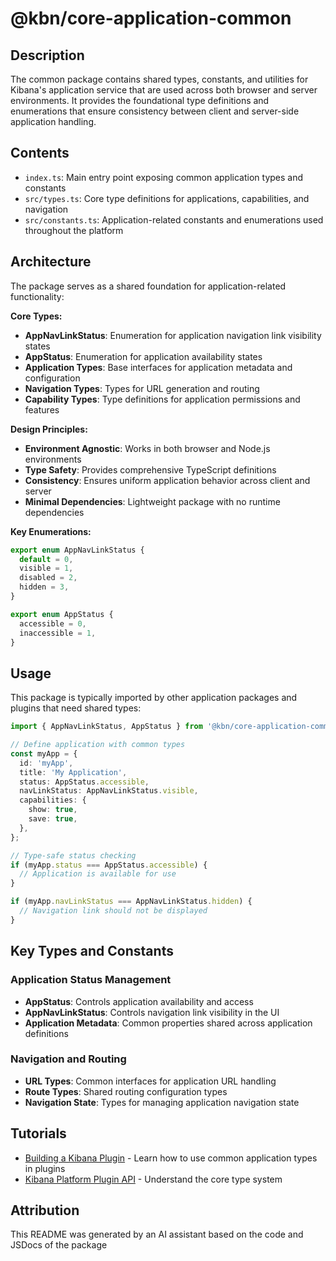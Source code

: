 # @kbn/core-application-common

## Description
The common package contains shared types, constants, and utilities for Kibana's application service that are used across both browser and server environments. It provides the foundational type definitions and enumerations that ensure consistency between client and server-side application handling.

## Contents
- `index.ts`: Main entry point exposing common application types and constants
- `src/types.ts`: Core type definitions for applications, capabilities, and navigation
- `src/constants.ts`: Application-related constants and enumerations used throughout the platform

## Architecture
The package serves as a shared foundation for application-related functionality:

**Core Types:**
- **AppNavLinkStatus**: Enumeration for application navigation link visibility states
- **AppStatus**: Enumeration for application availability states  
- **Application Types**: Base interfaces for application metadata and configuration
- **Navigation Types**: Types for URL generation and routing
- **Capability Types**: Type definitions for application permissions and features

**Design Principles:**
- **Environment Agnostic**: Works in both browser and Node.js environments
- **Type Safety**: Provides comprehensive TypeScript definitions
- **Consistency**: Ensures uniform application behavior across client and server
- **Minimal Dependencies**: Lightweight package with no runtime dependencies

**Key Enumerations:**
```typescript
export enum AppNavLinkStatus {
  default = 0,
  visible = 1,
  disabled = 2,
  hidden = 3,
}

export enum AppStatus {
  accessible = 0,
  inaccessible = 1,
}
```

## Usage
This package is typically imported by other application packages and plugins that need shared types:

```typescript
import { AppNavLinkStatus, AppStatus } from '@kbn/core-application-common';

// Define application with common types
const myApp = {
  id: 'myApp',
  title: 'My Application',
  status: AppStatus.accessible,
  navLinkStatus: AppNavLinkStatus.visible,
  capabilities: {
    show: true,
    save: true,
  },
};

// Type-safe status checking
if (myApp.status === AppStatus.accessible) {
  // Application is available for use
}

if (myApp.navLinkStatus === AppNavLinkStatus.hidden) {
  // Navigation link should not be displayed
}
```

## Key Types and Constants

### Application Status Management
- **AppStatus**: Controls application availability and access
- **AppNavLinkStatus**: Controls navigation link visibility in the UI
- **Application Metadata**: Common properties shared across application definitions

### Navigation and Routing
- **URL Types**: Common interfaces for application URL handling
- **Route Types**: Shared routing configuration types
- **Navigation State**: Types for managing application navigation state

## Tutorials
- [Building a Kibana Plugin](dev_docs/tutorials/building_a_plugin.mdx) - Learn how to use common application types in plugins
- [Kibana Platform Plugin API](dev_docs/tutorials/kibana_platform_plugin_api.mdx) - Understand the core type system

## Attribution
This README was generated by an AI assistant based on the code and JSDocs of the package

